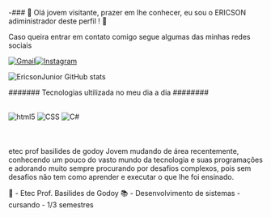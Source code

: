 -### 👀 Olá jovem visitante, prazer em lhe conhecer, eu sou o ERICSON adiministrador deste perfil ! 👀

Caso queira entrar em contato comigo segue algumas das minhas redes sociais

[![Gmail](https://img.shields.io/badge/Gmail-D14836?style=for-the-badge&logo=gmail&logoColor=white)](https://mail.google.com/mail/u/0/#inbox?compose=new)[![Instagram](https://img.shields.io/badge/Instagram-E4405F?style=for-the-badge&logo=instagram&logoColor=white)](https://www.instagram.com/_ericson_jr/)



![EricsonJunior GitHub stats](https://github-readme-stats.vercel.app/api?username=EricsonJunior&theme=midnight-purple&icons=true)


####### Tecnologias ultilizada no meu dia a dia ########

<div style="display: inline block"><br>
    <img alt="html5" src="https://img.shields.io/badge/HTML5-E34F26?style=for-the-badge&logo=html5&logoColor=white"/>
    <img alt="CSS" src="https://img.shields.io/badge/CSS3-1572B6?style=for-the-badge&logo=css3&logoColor=white"/>
    <img alt="C#" src="https://img.shields.io/badge/C%23-239120?style=for-the-badge&logo=c-sharp&logoColor=white"/>
</div><br><br><br>
<div>
etec prof basilides de godoy
Jovem mudando de área recentemente, conhecendo um pouco do vasto mundo da tecnologia e suas programações e adorando muito
sempre procurando por desafios complexos, pois sem desafios não tem como aprender e executar o que lhe foi ensinado.

🏫 - Etec Prof. Basilides de Godoy
📚 - Desenvolvimento de sistemas - cursando - 1/3 semestres
  
  

